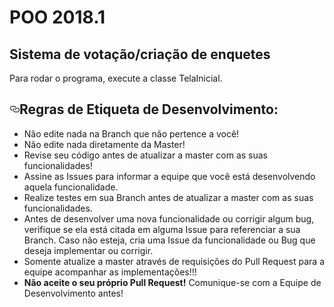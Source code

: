 <h1>POO 2018.1</h1>

<h2>Sistema de votação/criação de enquetes</h2>

Para rodar o programa, execute a classe TelaInicial.

<h2><a id="user-content-regras-de-etiqueta-de-desenvolvimento" class="anchor" aria-hidden="true" href="#regras-de-etiqueta-de-desenvolvimento"><svg class="octicon octicon-link" viewBox="0 0 16 16" version="1.1" width="16" height="16" aria-hidden="true"><path fill-rule="evenodd" d="M4 9h1v1H4c-1.5 0-3-1.69-3-3.5S2.55 3 4 3h4c1.45 0 3 1.69 3 3.5 0 1.41-.91 2.72-2 3.25V8.59c.58-.45 1-1.27 1-2.09C10 5.22 8.98 4 8 4H4c-.98 0-2 1.22-2 2.5S3 9 4 9zm9-3h-1v1h1c1 0 2 1.22 2 2.5S13.98 12 13 12H9c-.98 0-2-1.22-2-2.5 0-.83.42-1.64 1-2.09V6.25c-1.09.53-2 1.84-2 3.25C6 11.31 7.55 13 9 13h4c1.45 0 3-1.69 3-3.5S14.5 6 13 6z"></path></svg></a>Regras de Etiqueta de Desenvolvimento:</h2>
<ul>
<li>Não edite nada na Branch que não pertence a você!</li>
<li>Não edite nada diretamente da Master!</li>
<li>Revise seu código antes de atualizar a master com as suas funcionalidades!</li>
<li>Assine as Issues para informar a equipe que você está desenvolvendo aquela funcionalidade.</li>
<li>Realize testes em sua Branch antes de atualizar a master com as suas funcionalidades.</li>
<li>Antes de desenvolver uma nova funcionalidade ou corrigir algum bug, verifique se ela está citada em alguma Issue para referenciar a sua Branch. Caso não esteja, cria uma Issue da funcionalidade ou Bug que deseja implementar ou corrigir.</li>
<li>Somente atualize a master através de requisições do Pull Request para a equipe acompanhar as implementações!!!</li>
<li><strong>Não aceite o seu próprio Pull Request!</strong> Comunique-se com a Equipe de Desenvolvimento antes!</li>
</ul>
